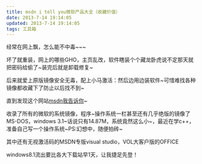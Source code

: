 ```yaml
---
title: msdn i tell you微软产品大全（收藏价值）
date: 2013-7-14 19:14:05
updated: 2013-7-14 19:14:05
tags: 工具箱
---
```

经常在网上飘，怎么能不中毒~~~

坏了就重装，网上的哪些GHO，主页乱改，软件瞎装个个藏龙卧虎说不定那天就把密码给偷了~装完后就是卸载修复~

后来就爱上原版镜像安全无毒，配上小马激活：然后边用边装软件~可惜难找各种镜像都收藏下了防止以后找不到~

直到发现这个网站[msdn我告诉你](http://msdn.itellyou.cn/)~

收录了所有的微软的系统镜像，程序~操作系统一栏甚至还有几乎绝版的镜像了MS-DOS，windows 3.1~话说只有14.87M，系统竟然这么小~，最近在学c++，准备自己写一个操作系统~PS:幻想中，随便拍砖~

其中还有无视激活码的MSDN专版visual studio，VOL大客户版的OFFICE

windows8.1流出要比各大下载站早1天，让我捷足先登！

